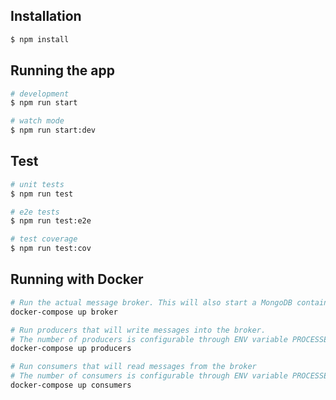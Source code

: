 ## Installation

```bash
$ npm install
```

## Running the app

```bash
# development
$ npm run start

# watch mode
$ npm run start:dev
```

## Test

```bash
# unit tests
$ npm run test

# e2e tests
$ npm run test:e2e

# test coverage
$ npm run test:cov
```

## Running with Docker
```bash
# Run the actual message broker. This will also start a MongoDB container 
docker-compose up broker

# Run producers that will write messages into the broker. 
# The number of producers is configurable through ENV variable PROCESSES
docker-compose up producers

# Run consumers that will read messages from the broker 
# The number of consumers is configurable through ENV variable PROCESSES
docker-compose up consumers
```
